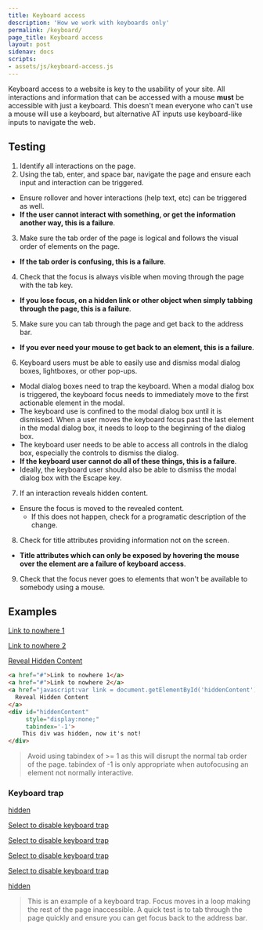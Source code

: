 ```yaml
---
title: Keyboard access
description: 'How we work with keyboards only'
permalink: /keyboard/
page_title: Keyboard access
layout: post
sidenav: docs
scripts:
- assets/js/keyboard-access.js
---
```


Keyboard access to a website is key to the usability of your site. All interactions and information that can be accessed with a mouse **must** be accessible with just a keyboard. This doesn't mean everyone who can't use a mouse will use a keyboard, but alternative AT inputs use keyboard-like inputs to navigate the web.

## Testing

1. Identify all interactions on the page.
2. Using the tab, enter, and space bar, navigate the page and ensure each input and interaction can be triggered.
  * Ensure rollover and hover interactions (help text, etc) can be triggered as well.
  * __If the user cannot interact with something, or get the information another way, this is a failure__.
3. Make sure the tab order of the page is logical and follows the visual order of elements on the page.
  * __If the tab order is confusing, this is a failure__.
4. Check that the focus is always visible when moving through the page with the tab key.
  * __If you lose focus, on a hidden link or other object when simply tabbing through the page, this is a failure__.
5. Make sure you can tab through the page and get back to the address bar.
  * __If you ever need your mouse to get back to an element, this is a failure__.
6. Keyboard users must be able to easily use and dismiss modal dialog boxes, lightboxes, or other pop-ups.
  * Modal dialog boxes need to trap the keyboard. When a modal dialog box is triggered, the keyboard focus needs to immediately move to the first actionable element in the modal.
  * The keyboard use is confined to the modal dialog box until it is dismissed. When a user moves the keyboard focus past the last element in the modal dialog box, it needs to loop to the beginning of the dialog box.
  * The keyboard user needs to be able to access all controls in the dialog box, especially the controls to dismiss the dialog.
  * __If the keyboard user cannot do all of these things, this is a failure__.
  * Ideally, the keyboard user should also be able to dismiss the modal dialog box with the Escape key.
7. If an interaction reveals hidden content.
  * Ensure the focus is moved to the revealed content.
    * If this does not happen, check for a programatic description of the change.
8. Check for title attributes providing information not on the screen.
  * __Title attributes which can only be exposed by hovering the mouse over the element are a failure of keyboard access__.
9. Check that the focus never goes to elements that won't be available to somebody using a mouse.

## Examples

<a href="#">Link to nowhere 1</a>

<a href="#">Link to nowhere 2</a>

<a href="javascript:var link = document.getElementById('hiddenContent'); link.setAttribute('style', 'display: block'); link.focus();">Reveal Hidden Content</a>

<div id="hiddenContent" style="display:none;" tabindex='-1'>This div was hidden, now it's not!</div>

```html
<a href="#">Link to nowhere 1</a>
<a href="#">Link to nowhere 2</a>
<a href="javascript:var link = document.getElementById('hiddenContent'); link.setAttribute('style', 'display: block'); link.focus();">
  Reveal Hidden Content
</a>
<div id="hiddenContent"
	 style="display:none;"
	 tabindex='-1'>
	This div was hidden, now it's not!
</div>
```

> Avoid using tabindex of >= 1 as this will disrupt the normal tab order of the page. tabindex of -1 is only appropriate when autofocusing an element not normally interactive.

<h3 id='keyboard-trap'>Keyboard trap</h3>

<a class="sr-only moveFocus" href="#">hidden</a>

<a class="keyboardTrap" href="#">Select to disable keyboard trap</a>

<a class="keyboardTrap" href="#">Select to disable keyboard trap</a>

<a class="keyboardTrap" href="#">Select to disable keyboard trap</a>

<a class="keyboardTrap" href="#">Select to disable keyboard trap</a>

<a class="sr-only moveFocus" href="#">hidden</a>

> This is an example of a keyboard trap. Focus moves in a loop making the rest of the page inaccessible. A quick test is to tab through the page quickly and ensure you can get focus back to the address bar.
